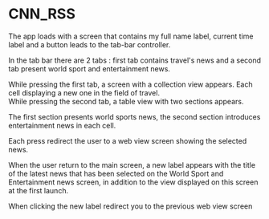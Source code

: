 # CNN_RSS


 The app loads with a screen that contains my full name label, current time label and a button leads to the tab-bar controller.
 
In the tab bar there are 2 tabs : first tab contains travel's news and a second tab present world sport and entertainment news.

While pressing the first tab, a screen with a collection view appears. Each cell displaying a new one in the field of travel.                                     
While pressing the second tab, a table view with two sections appears. 

The first section presents world sports news, 
the second section introduces  entertainment news in each cell.

Each press redirect the user to a web view screen showing the  selected news.

When the user return to the main screen, a new label appears with the title of  the latest news   that has been selected on the World Sport and Entertainment news screen, in addition to the view displayed on this screen at the first launch.

When clicking the new label redirect you to the previous web view screen
